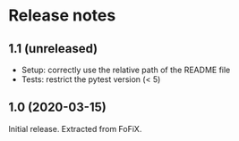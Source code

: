 Release notes
=============

1.1 (unreleased)
----------------

- Setup: correctly use the relative path of the README file
- Tests: restrict the pytest version (< 5)


1.0 (2020-03-15)
----------------

Initial release. Extracted from FoFiX.
